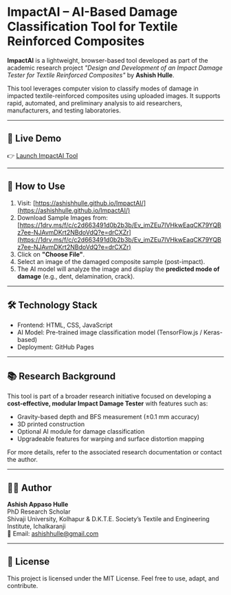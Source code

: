 
# ImpactAI – AI-Based Damage Classification Tool for Textile Reinforced Composites

**ImpactAI** is a lightweight, browser-based tool developed as part of the academic research project _"Design and Development of an Impact Damage Tester for Textile Reinforced Composites"_ by **Ashish Hulle**.

This tool leverages computer vision to classify modes of damage in impacted textile-reinforced composites using uploaded images. It supports rapid, automated, and preliminary analysis to aid researchers, manufacturers, and testing laboratories.

---

## 🔗 Live Demo

👉 [Launch ImpactAI Tool](https://ashishhulle.github.io/ImpactAI/)

---

## 🧪 How to Use

1. Visit: [https://ashishhulle.github.io/ImpactAI/](https://ashishhulle.github.io/ImpactAI/)
2. Download Sample Images from: [https://1drv.ms/f/c/c2d663491d0b2b3b/Ev_imZEu7lVHkwEaqCK79YQBz7ee-NJAvmDKrt2NBdoVdQ?e=drCXZr](https://1drv.ms/f/c/c2d663491d0b2b3b/Ev_imZEu7lVHkwEaqCK79YQBz7ee-NJAvmDKrt2NBdoVdQ?e=drCXZr)
3. Click on **"Choose File"**.
4. Select an image of the damaged composite sample (post-impact).
5. The AI model will analyze the image and display the **predicted mode of damage** (e.g., dent, delamination, crack).
 

---

## 🛠️ Technology Stack

- Frontend: HTML, CSS, JavaScript
- AI Model: Pre-trained image classification model (TensorFlow.js / Keras-based)
- Deployment: GitHub Pages

---

## 📚 Research Background

This tool is part of a broader research initiative focused on developing a **cost-effective, modular Impact Damage Tester** with features such as:

- Gravity-based depth and BFS measurement (±0.1 mm accuracy)
- 3D printed construction
- Optional AI module for damage classification
- Upgradeable features for warping and surface distortion mapping

For more details, refer to the associated research documentation or contact the author.

---

## 👨‍🔬 Author

**Ashish Appaso Hulle**  
PhD Research Scholar  
Shivaji University, Kolhapur & D.K.T.E. Society’s Textile and Engineering Institute, Ichalkaranji  
📧 Email: [ashishhulle@gmail.com](mailto:ashishhulle@gmail.com)

---

## 📄 License

This project is licensed under the MIT License. Feel free to use, adapt, and contribute.
